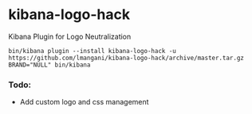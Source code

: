 # kibana-logo-hack
Kibana Plugin for Logo Neutralization

```
bin/kibana plugin --install kibana-logo-hack -u https://github.com/lmangani/kibana-logo-hack/archive/master.tar.gz
BRAND="NULL" bin/kibana
```

### Todo:
* Add custom logo and css management
